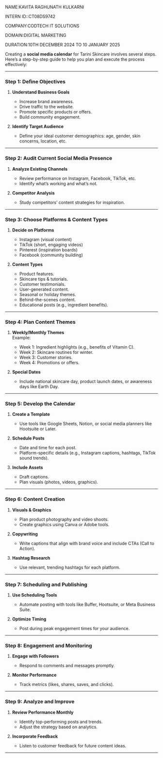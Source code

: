 NAME:KAVITA RAGHUNATH KULKARNI

INTERN ID::CT08DS9742 

COMPANY:CODTECH IT SOLUTIONS 

DOMAIN:DIGITAL MARKETING 

DURATION:10TH DECEMBER 2024 TO 10 JANUARY 2025



Creating a **social media calendar** for Tarini Skincare involves several steps. Here’s a step-by-step guide to help you plan and execute the process effectively:

---

### **Step 1: Define Objectives**
1. **Understand Business Goals**  
   - Increase brand awareness.  
   - Drive traffic to the website.  
   - Promote specific products or offers.  
   - Build community engagement.

2. **Identify Target Audience**  
   - Define your ideal customer demographics: age, gender, skin concerns, location, etc.

---

### **Step 2: Audit Current Social Media Presence**
1. **Analyze Existing Channels**  
   - Review performance on Instagram, Facebook, TikTok, etc.  
   - Identify what’s working and what’s not.  

2. **Competitor Analysis**  
   - Study competitors’ content strategies for inspiration.

---

### **Step 3: Choose Platforms & Content Types**
1. **Decide on Platforms**  
   - Instagram (visual content)  
   - TikTok (short, engaging videos)  
   - Pinterest (inspiration boards)  
   - Facebook (community building)

2. **Content Types**  
   - Product features.  
   - Skincare tips & tutorials.  
   - Customer testimonials.  
   - User-generated content.  
   - Seasonal or holiday themes.  
   - Behind-the-scenes content.  
   - Educational posts (e.g., ingredient benefits).

---

### **Step 4: Plan Content Themes**
1. **Weekly/Monthly Themes**  
   Example:  
   - Week 1: Ingredient highlights (e.g., benefits of Vitamin C).  
   - Week 2: Skincare routines for winter.  
   - Week 3: Customer stories.  
   - Week 4: Promotions or offers.

2. **Special Dates**  
   - Include national skincare day, product launch dates, or awareness days like Earth Day.

---

### **Step 5: Develop the Calendar**
1. **Create a Template**  
   - Use tools like Google Sheets, Notion, or social media planners like Hootsuite or Later.

2. **Schedule Posts**  
   - Date and time for each post.  
   - Platform-specific details (e.g., Instagram captions, hashtags, TikTok sound trends).

3. **Include Assets**  
   - Draft captions.  
   - Plan visuals (photos, videos, graphics).

---

### **Step 6: Content Creation**
1. **Visuals & Graphics**  
   - Plan product photography and video shoots.  
   - Create graphics using Canva or Adobe tools.  

2. **Copywriting**  
   - Write captions that align with brand voice and include CTAs (Call to Action).  

3. **Hashtag Research**  
   - Use relevant, trending hashtags for each platform.  

---

### **Step 7: Scheduling and Publishing**
1. **Use Scheduling Tools**  
   - Automate posting with tools like Buffer, Hootsuite, or Meta Business Suite.

2. **Optimize Timing**  
   - Post during peak engagement times for your audience.

---

### **Step 8: Engagement and Monitoring**
1. **Engage with Followers**  
   - Respond to comments and messages promptly.  

2. **Monitor Performance**  
   - Track metrics (likes, shares, saves, and clicks).  

---

### **Step 9: Analyze and Improve**
1. **Review Performance Monthly**  
   - Identify top-performing posts and trends.  
   - Adjust the strategy based on analytics.

2. **Incorporate Feedback**  
   - Listen to customer feedback for future content ideas.  

---

